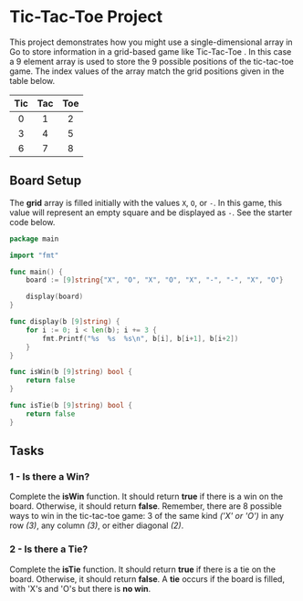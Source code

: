 # Tic-Tac-Toe Project

This project demonstrates how you might use a single-dimensional array in Go to store information in a grid-based game like Tic-Tac-Toe . In this case a 9 element array is used to store the 9 possible positions of the tic-tac-toe game. The index values of the array  match the grid positions given in the table below.

|   Tic  |  Tac   |  Toe   |
|:---:|:---:|:---:|
|  0  |  1  |  2  |
|  3  |  4  |  5  |
|  6  |  7  |  8  |


## Board Setup

The **grid** array is filled initially with the values ```X```, ```O```, or ```-```.  In this game, this value will represent an empty square and be displayed as ```-```.  See the starter code below.

```go
package main

import "fmt"

func main() {
	board := [9]string{"X", "O", "X", "O", "X", "-", "-", "X", "O"}

	display(board)
}

func display(b [9]string) {
	for i := 0; i < len(b); i += 3 {
		fmt.Printf("%s  %s  %s\n", b[i], b[i+1], b[i+2])
	}
}

func isWin(b [9]string) bool {
	return false
}

func isTie(b [9]string) bool {
	return false
}
```

## Tasks

### 1 - Is there a Win?

Complete the **isWin** function. It should return **true** if there is a win on the board.  Otherwise, it should return **false**. Remember, there are 8 possible ways to win in the tic-tac-toe game:  3 of the same kind _('X' or 'O')_ in any row _(3)_, any column _(3)_, or either diagonal _(2)_.

### 2 - Is there a Tie?
Complete the **isTie** function. It should return **true** if there is a tie on the board.  Otherwise, it should return **false**.  A **tie** occurs if the board is filled, with 'X's and 'O's but there is **no win**.
